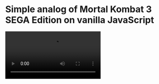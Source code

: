 # Simple analog of Mortal Kombat 3 SEGA Edition on vanilla JavaScript
<p text-align="center">
<video src="./assets/video/promo.mp4"> 
</video>
</p>
